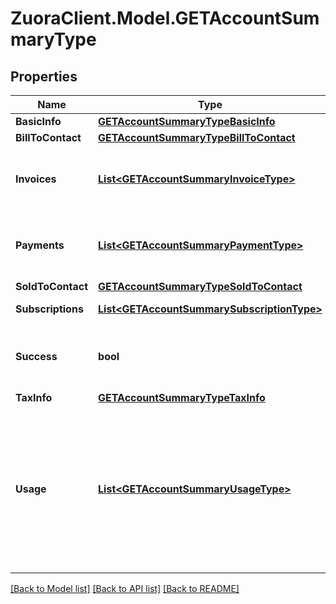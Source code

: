 # ZuoraClient.Model.GETAccountSummaryType

## Properties

Name | Type | Description | Notes
------------ | ------------- | ------------- | -------------
**BasicInfo** | [**GETAccountSummaryTypeBasicInfo**](GETAccountSummaryTypeBasicInfo.md) |  | [optional] 
**BillToContact** | [**GETAccountSummaryTypeBillToContact**](GETAccountSummaryTypeBillToContact.md) |  | [optional] 
**Invoices** | [**List&lt;GETAccountSummaryInvoiceType&gt;**](GETAccountSummaryInvoiceType.md) | Container for invoices. Only returns the last 6 invoices.  | [optional] 
**Payments** | [**List&lt;GETAccountSummaryPaymentType&gt;**](GETAccountSummaryPaymentType.md) | Container for payments. Only returns the last 6 payments.  | [optional] 
**SoldToContact** | [**GETAccountSummaryTypeSoldToContact**](GETAccountSummaryTypeSoldToContact.md) |  | [optional] 
**Subscriptions** | [**List&lt;GETAccountSummarySubscriptionType&gt;**](GETAccountSummarySubscriptionType.md) | Container for subscriptions.  | [optional] 
**Success** | **bool** | Returns &#x60;true&#x60; if the request was processed successfully.  | [optional] 
**TaxInfo** | [**GETAccountSummaryTypeTaxInfo**](GETAccountSummaryTypeTaxInfo.md) |  | [optional] 
**Usage** | [**List&lt;GETAccountSummaryUsageType&gt;**](GETAccountSummaryUsageType.md) | Container for usage data. Only returns the last 6 months of usage.  **Note:** If the Active Rating feature is enabled, no usage data is returned in the response body field.  | [optional] 

[[Back to Model list]](../README.md#documentation-for-models) [[Back to API list]](../README.md#documentation-for-api-endpoints) [[Back to README]](../README.md)


